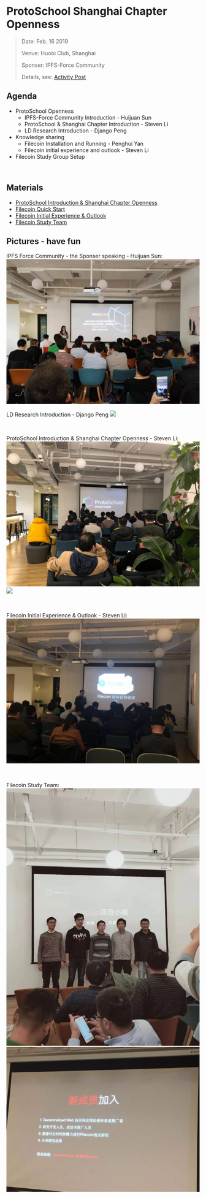 # ProtoSchool Shanghai Chapter Openness 

> Date:  Feb. 16 2019 
> 
> Venue:  Huobi Club, Shanghai 
> 
> Sponser: IPFS-Force Community 
> 
> Details, see: [Activity Post](http://www.huodongxing.com/event/4480463696800?td=5082797945342)


## Agenda
- ProtoSchool Openness 
  - IPFS-Force Community Introduction - Huijuan Sun
  - ProtoSchool & Shanghai Chapter Introduction - Steven Li
  - LD Research Introduction - Django Peng
- Knowledge sharing
  - Filecoin Installation and Running -  Penghui Yan
  - Filecoin initial experience and outlook - Steven Li
- Filecoin Study Group Setup  

<br>

## Materials
- [ProtoSchool Introduction & Shanghai Chapter Openness](20190216-Openness/ProtoSchoolShanghaiChapterOpenness.pdf)
- [Filecoin Quick Start](20190216-Openness/FilecoinQuickStart.pdf)
- [Filecoin Initial Experience & Outlook](20190216-Openness/FilecoinInitialExpAndOutlook.pdf)
- [Filecoin Study Team](20190216-Openness/FilecoinStudyTeam.pdf)


## Pictures - have fun
IPFS Force Community - the Sponser speaking - Huijuan Sun:
![](20190216-Openness/IPFS-Force_Community.jpeg)
<br>

LD Research Introduction - Django Peng
![](20190216-Openness/LDResearch.jpeg)

<br>

ProtoSchool Introduction & Shanghai Chapter Openness - Steven Li:
![](20190216-Openness/ProtoSchoolShanghaiChapter.jpeg)
![](https://github.com/steven004/shanghai/raw/master/Events/20190216-Openness/WhatIsProtoSchool.jpeg)

<br>
<!-- 
Filecoin Quick Start - Penghui Yan:
![](https://github.com/steven004/shanghai/raw/master/Events/20190216-Openness/FIlecoinQuickStart.jpeg)

<br>
-->

Filecoin Initial Experience & Outlook - Steven Li:
![](20190216-Openness/FilecoinInitialExperinceNExpectation.jpeg)

<br>

Filecoin Study Team:
![](20190216-Openness/FilecoinStudyTeam.jpeg)
![](20190216-Openness/WelcomeNewMembers.jpeg)

